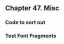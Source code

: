 <div xmlns="http://www.w3.org/1999/xhtml" class="chapter"><div class="titlepage"><div><div><h2 class="title"><a name="chapter.misc"></a>Chapter 47. Misc</h2></div></div></div><div role="fragment" class="section"><div class="titlepage"><div><div><h3 class="title"><a name="idm516878737712"></a>Code to sort out</h3></div></div></div></div><div role="fragment" class="section"><div class="titlepage"><div><div><h3 class="title"><a name="idm516878736672"></a>Test Font Fragments</h3></div></div></div></div></div>